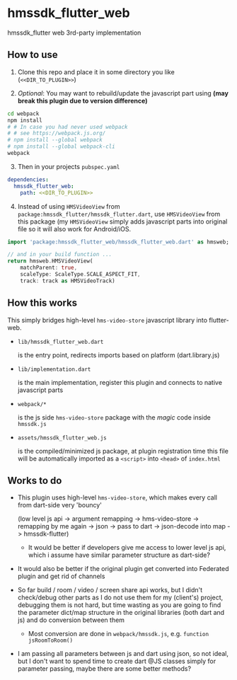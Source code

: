 # hmssdk_flutter_web

hmssdk_flutter web 3rd-party implementation

## How to use

1. Clone this repo and place it in some directory you like (`<<DIR_TO_PLUGIN>>`)

2. *Optional*: You may want to rebuild/update the javascript part using **(may break this plugin due to version difference)**
```bash
cd webpack
npm install
# # In case you had never used webpack
# # see https://webpack.js.org/
# npm install --global webpack
# npm install --global webpack-cli
webpack
```

3. Then in your projects `pubspec.yaml`

```yaml
dependencies:
  hmssdk_flutter_web:
    path: <<DIR_TO_PLUGIN>>
```

4. Instead of using `HMSVideoView` from `package:hmssdk_flutter/hmssdk_flutter.dart`, use `HMSVideoView` from this package (my `HMSVideoView` simply adds javascript parts into original file so it will also work for Android/iOS.
```dart
import 'package:hmssdk_flutter_web/hmssdk_flutter_web.dart' as hmsweb;

// and in your build function ...
return hmsweb.HMSVideoView(
    matchParent: true,
    scaleType: ScaleType.SCALE_ASPECT_FIT,
    track: track as HMSVideoTrack)

```

## How this works

This simply bridges high-level `hms-video-store` javascript library into flutter-web.

- `lib/hmssdk_flutter_web.dart`
  
  is the entry point, redirects imports based on platform (dart.library.js)
- `lib/implementation.dart`
  
  is the main implementation, register this plugin and connects to native javascript parts
- `webpack/*` 
  
  is the js side `hms-video-store` package with the *magic* code inside `hmssdk.js`
- `assets/hmssdk_flutter_web.js`
  
  is the compiled/minimized js package, at plugin registration time this file will be automatically imported as a `<script>` into `<head>` of `index.html`

## Works to do
- This plugin uses high-level `hms-video-store`, which makes every call from dart-side very 'bouncy' 
  
  (low level js api -> argument remapping -> hms-video-store -> remapping by me again -> json -> pass to dart -> json-decode into map -> hmssdk-flutter)
  
  - It would be better if developers give me access to lower level js api, which i assume have similar parameter structure as dart-side?

- It would also be better if the original plugin get converted into Federated plugin and get rid of channels

- So far build / room / video / screen share api works, but I didn't check/debug other parts as I do not use them for my (client's) project, debugging them is not hard, but time wasting as you are going to find the parameter dict/map structure in the original libraries (both dart and js) and do conversion between them

  - Most conversion are done in `webpack/hmssdk.js`, e.g. `function jsRoomToRoom()`

- I am passing all parameters between js and dart using json, so not ideal, but I don't want to spend time to create dart @JS classes simply for parameter passing, maybe there are some better methods?